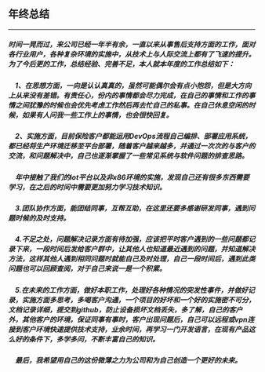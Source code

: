 ## 年终总结
---

#####  时间一晃而过，来公司已经一年半有余，一直以来从事售后支持方面的工作，面对各行业用户，各种复杂环境的实施中，从技术上与人际交流上都有了飞速的提升。为了今后更的工作，总结经验、完善不足，本人就本年度的工作总结如下：
#####  　1、在思想方面，一向是认认真真的，虽然可能偶尔会有点小抱怨，但是大方向上从来没有差错。有责任心，份内的事情都会尽力完成，在自己的事情和工作的事情之间犹豫的时候也会优先考虑工作然后再去忙自己的私事。在自己休息空闲的时候，如果有人问我一些工作上的事情，也会很快回复。
#####  　2、实施方面，目前保险客户都能运用DevOps流程自己编排、部署应用系统，都已经将生产环境迁移至平台部署，随着客户越来越多，并通过一次次的与客户的交流，和问题解决中，自己也逐渐掌握了一些常见系统与软件问题的排查思路。
#####  　年中接触了我们的iot平台以及非x86环境的实施，发现自己还有很多东西需要学习，在之后的时间中需要更加努力学习技术知识。
#####  　3.团队协作方面，能团结同事，互帮互助，在这里还要多感谢研发同事，遇到问题时候的及时支持。
##### 　4.不足之处，问题解决记录方面有待加强，应该把平时客户遇到的一些问题都记录下来，一段时间后发给客户群中，让其他人也知道最近遇到的问题，并知道解决方法，这样其他人遇到相同问题时就能自己及时处理，自己一段时间后，遇到此类问题也可以回顾查阅，对于自己来说一是一个积累。
#####  　5.在未来的工作方面，做好本职工作，处理好各种情况的突发性事件，并做好记录，实施方面多思考，多喝客户沟通，一个项目的好坏和一个好的实施密不可分，文档记录详细，提交到github，防止设备损坏文档丢失，多了解，自己的客户外，其他客户的环境，保证同事有事时，客户出现问题后，自己可以远程或vpn连接到客户环境快速提供技术支持，业余时间，再学习一门开发语言，在现有产品这么好的条件下，多学多问，不断丰富自己的知识。
#####  　最后，我希望用自己的这份微薄之力为公司和为自己创造一个更好的未来。
  
